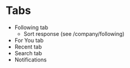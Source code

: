 # Tabs
- Following tab
  - Sort response (see /company/following)
- For You tab
- Recent tab
- Search tab
- Notifications
